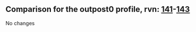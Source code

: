 ## Comparison for the outpost0 profile, rvn: [141](https://github.com/PRO100KatYT/FortniteProfileRevisions/tree/main/profiles/outpost0/141%20outpost0.json)-[143](https://github.com/PRO100KatYT/FortniteProfileRevisions/tree/main/profiles/outpost0/143%20outpost0.json)

No changes
